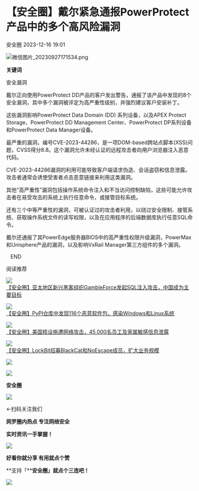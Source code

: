 #  【安全圈】戴尔紧急通报PowerProtect产品中的多个高风险漏洞   
 安全圈   2023-12-16 19:01  
  
![](https://mmbiz.qpic.cn/sz_mmbiz_png/aBHpjnrGyliaueJ5iaMrdZd96GWXqDfsgENdlJ4l02TEDQekO8UnNlcoy2ibZjeQibEpSEe7jNsia6XGWyr7NKsjn1A/640?wx_fmt=png&from=appmsg "微信图片_20230927171534.png")  
  
  
**关键词**  
  
  
  
安全漏洞  
  
  
戴尔正向使用PowerProtect DD产品的客户发出警告，通报了该产品中发现的8个安全漏洞，其中多个漏洞被评定为高严重性级别，并强烈建议客户安装补丁。  
  
  
这些漏洞影响PowerProtect Data Domain (DD) 系列设备，以及APEX Protect Storage、PowerProtect DD Management Center、PowerProtect DP系列设备和PowerProtect Data Manager设备。  
  
  
最严重的漏洞，编号CVE-2023-44286，是一项DOM-based跨站点脚本(XSS)问题，CVSS得分8.8。这个漏洞允许未经认证的远程攻击者向用户浏览器注入恶意代码。  
  
  
CVE-2023-44286漏洞的利用可能导致客户端请求伪造、会话盗窃和信息泄露。攻击者通常会诱使受害者点击恶意链接来利用这类漏洞。  
  
  
其他“高严重性”漏洞包括操作系统命令注入和不当访问控制缺陷，这些可能允许攻击者在易受攻击的系统上执行任意命令，或接管目标系统。  
  
  
还有三个中等严重性的漏洞，可被认证过的攻击者利用，以绕过安全限制、接管系统、获取操作系统文件的读写权限，以及在应用程序的后端数据库执行任意SQL命令。  
  
  
戴尔还通报了其PowerEdge服务器BIOS中的高严重性权限升级漏洞，PowerMax和Unisphere产品的漏洞，以及影响VxRail Manager第三方组件的多个漏洞。  
  
  
  
   END    
  
  
阅读推荐  
  
  
![](https://mmbiz.qpic.cn/sz_mmbiz_png/aBHpjnrGylgbltsYHqSylQ5wGEBKONWVehwf0SNlyWAodcUjRJVPeYkVpbBcsC1Jf9laTw2AONJjmiaFDX9ZrBQ/640?wx_fmt=png "")  
[【安全圈】亚太地区新兴黑客组织GambleForce发起SQL注入攻击，中国成为主要目标](http://mp.weixin.qq.com/s?__biz=MzIzMzE4NDU1OQ==&mid=2652050655&idx=1&sn=bc2b0027e3e3418ff5bac8b2b6f35a04&chksm=f36e389fc419b1892052e9b30a019b07931885cc9885a961f70d885700b5aea6f375ac3417dd&scene=21#wechat_redirect)  
  
  
  
![](https://mmbiz.qpic.cn/sz_mmbiz_jpg/aBHpjnrGyliaueJ5iaMrdZd96GWXqDfsgEtzUKh9DgCh53UHRKkmK53ibla17gYE3lXFH1nicSickZk8PYHrWNq24Rw/640?wx_fmt=jpeg "")  
[【安全圈】PyPI仓库中发现116个恶意软件包，感染Windows和Linux系统](http://mp.weixin.qq.com/s?__biz=MzIzMzE4NDU1OQ==&mid=2652050655&idx=2&sn=228fb9fc94ba2d2c546150def3ee30c1&chksm=f36e389fc419b18945f8b142147a9b2afa96c5b077714078926b501e1b24b7913328677afde6&scene=21#wechat_redirect)  
  
  
  
![](https://mmbiz.qpic.cn/sz_mmbiz_jpg/aBHpjnrGyliaueJ5iaMrdZd96GWXqDfsgENYcfagwHdCezLViczSMBWV4Jgkwia1Yd6XEljZKVTNg0AsYcJHd4Kh6Q/640?wx_fmt=jpeg "")  
[【安全圈】美国核设施遭网络攻击，45,000名员工及家属敏感信息泄露](http://mp.weixin.qq.com/s?__biz=MzIzMzE4NDU1OQ==&mid=2652050655&idx=3&sn=ecf6fb01957ab0f08e99d8b4d01fa60f&chksm=f36e389fc419b189a74fd6e211697cad9fdec05e1bdabca60e59d5e855c322f124be40dcbb26&scene=21#wechat_redirect)  
  
  
  
![](https://mmbiz.qpic.cn/sz_mmbiz_jpg/aBHpjnrGyliaueJ5iaMrdZd96GWXqDfsgEbCGrl4gyTzf3wiaCiaxojzBmiahfX6AhTVgjzIILbC1TtNpkichAMB4GZA/640?wx_fmt=jpeg "")  
[【安全圈】LockBit招募BlackCat和NoEscape成员，扩大业务规模](http://mp.weixin.qq.com/s?__biz=MzIzMzE4NDU1OQ==&mid=2652050655&idx=4&sn=cec58d75eca3262c7c42614511260224&chksm=f36e389fc419b189ba3dee83798af5e7a876d607287c44022d62d769d33c96d5d8d3ddcfd46e&scene=21#wechat_redirect)  
  
  
  
![](https://mmbiz.qpic.cn/mmbiz_gif/aBHpjnrGylgeVsVlL5y1RPJfUdozNyCEft6M27yliapIdNjlcdMaZ4UR4XxnQprGlCg8NH2Hz5Oib5aPIOiaqUicDQ/640?wx_fmt=gif "")  
  
  
  
![](https://mmbiz.qpic.cn/mmbiz_png/aBHpjnrGylgeVsVlL5y1RPJfUdozNyCEDQIyPYpjfp0XDaaKjeaU6YdFae1iagIvFmFb4djeiahnUy2jBnxkMbaw/640?wx_fmt=png "")  
  
**安全圈**  
  
![](https://mmbiz.qpic.cn/mmbiz_gif/aBHpjnrGylgeVsVlL5y1RPJfUdozNyCEft6M27yliapIdNjlcdMaZ4UR4XxnQprGlCg8NH2Hz5Oib5aPIOiaqUicDQ/640?wx_fmt=gif "")  
  
  
←扫码关注我们  
  
**网罗圈内热点 专注网络安全**  
  
**实时资讯一手掌握！**  
  
  
![](https://mmbiz.qpic.cn/mmbiz_gif/aBHpjnrGylgeVsVlL5y1RPJfUdozNyCE3vpzhuku5s1qibibQjHnY68iciaIGB4zYw1Zbl05GQ3H4hadeLdBpQ9wEA/640?wx_fmt=gif "")  
  
**好看你就分享 有用就点个赞**  
  
**支持「****安全圈」就点个三连吧！**  
  
![](https://mmbiz.qpic.cn/mmbiz_gif/aBHpjnrGylgeVsVlL5y1RPJfUdozNyCE3vpzhuku5s1qibibQjHnY68iciaIGB4zYw1Zbl05GQ3H4hadeLdBpQ9wEA/640?wx_fmt=gif "")  
  
  
